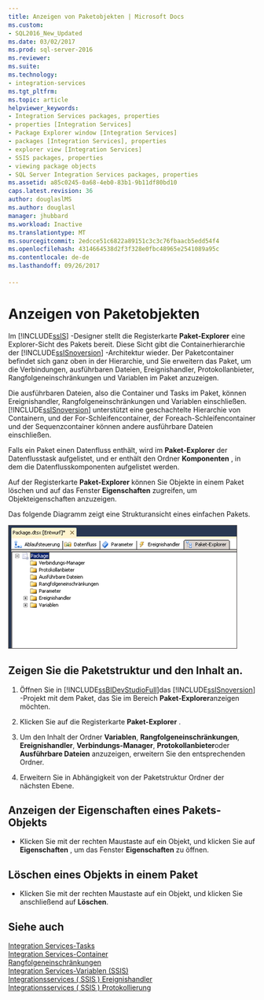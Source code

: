 ```yaml
---
title: Anzeigen von Paketobjekten | Microsoft Docs
ms.custom:
- SQL2016_New_Updated
ms.date: 03/02/2017
ms.prod: sql-server-2016
ms.reviewer: 
ms.suite: 
ms.technology:
- integration-services
ms.tgt_pltfrm: 
ms.topic: article
helpviewer_keywords:
- Integration Services packages, properties
- properties [Integration Services]
- Package Explorer window [Integration Services]
- packages [Integration Services], properties
- explorer view [Integration Services]
- SSIS packages, properties
- viewing package objects
- SQL Server Integration Services packages, properties
ms.assetid: a85c0245-0a68-4eb0-83b1-9b11df80bd10
caps.latest.revision: 36
author: douglaslMS
ms.author: douglasl
manager: jhubbard
ms.workload: Inactive
ms.translationtype: MT
ms.sourcegitcommit: 2edcce51c6822a89151c3c3c76fbaacb5edd54f4
ms.openlocfilehash: 4314664538d2f3f328e0fbc48965e2541089a95c
ms.contentlocale: de-de
ms.lasthandoff: 09/26/2017

---
```

# <a name="view-package-objects"></a>Anzeigen von Paketobjekten
  Im [!INCLUDE[ssIS](../includes/ssis-md.md)] -Designer stellt die Registerkarte **Paket-Explorer** eine Explorer-Sicht des Pakets bereit. Diese Sicht gibt die Containerhierarchie der [!INCLUDE[ssISnoversion](../includes/ssisnoversion-md.md)] -Architektur wieder. Der Paketcontainer befindet sich ganz oben in der Hierarchie, und Sie erweitern das Paket, um die Verbindungen, ausführbaren Dateien, Ereignishandler, Protokollanbieter, Rangfolgeneinschränkungen und Variablen im Paket anzuzeigen.  
  
 Die ausführbaren Dateien, also die Container und Tasks im Paket, können Ereignishandler, Rangfolgeneinschränkungen und Variablen einschließen. [!INCLUDE[ssISnoversion](../includes/ssisnoversion-md.md)] unterstützt eine geschachtelte Hierarchie von Containern, und der For-Schleifencontainer, der Foreach-Schleifencontainer und der Sequenzcontainer können andere ausführbare Dateien einschließen.  
  
 Falls ein Paket einen Datenfluss enthält, wird im **Paket-Explorer** der Datenflusstask aufgelistet, und er enthält den Ordner **Komponenten** , in dem die Datenflusskomponenten aufgelistet werden.  
  
 Auf der Registerkarte **Paket-Explorer** können Sie Objekte in einem Paket löschen und auf das Fenster **Eigenschaften** zugreifen, um Objekteigenschaften anzuzeigen.  
  
 Das folgende Diagramm zeigt eine Strukturansicht eines einfachen Pakets.  
  
 ![Screenshot der Registerkarte Paket-Explorer](../integration-services/media/packageexplorer.gif "Screenshot der Registerkarte Paket-Explorer")  
  
## <a name="view-the-package-structure-and-content"></a>Zeigen Sie die Paketstruktur und den Inhalt an.  
  
1.  Öffnen Sie in [!INCLUDE[ssBIDevStudioFull](../includes/ssbidevstudiofull-md.md)]das [!INCLUDE[ssISnoversion](../includes/ssisnoversion-md.md)] -Projekt mit dem Paket, das Sie im Bereich **Paket-Explorer**anzeigen möchten.  
  
2.  Klicken Sie auf die Registerkarte **Paket-Explorer** .  
  
3.  Um den Inhalt der Ordner **Variablen**, **Rangfolgeneinschränkungen**, **Ereignishandler**, **Verbindungs-Manager**, **Protokollanbieter**oder **Ausführbare Dateien** anzuzeigen, erweitern Sie den entsprechenden Ordner.  
  
4.  Erweitern Sie in Abhängigkeit von der Paketstruktur Ordner der nächsten Ebene.  
  
## <a name="view-the-properties-of-a-package-object"></a>Anzeigen der Eigenschaften eines Pakets-Objekts
  
-   Klicken Sie mit der rechten Maustaste auf ein Objekt, und klicken Sie auf **Eigenschaften** , um das Fenster **Eigenschaften** zu öffnen.  
  
## <a name="delete-an-object-in-a-package"></a>Löschen eines Objekts in einem Paket  
  
-   Klicken Sie mit der rechten Maustaste auf ein Objekt, und klicken Sie anschließend auf **Löschen**. 
 
## <a name="see-also"></a>Siehe auch  
 [Integration Services-Tasks](../integration-services/control-flow/integration-services-tasks.md)   
 [Integration Services-Container](../integration-services/control-flow/integration-services-containers.md)   
 [Rangfolgeneinschränkungen](../integration-services/control-flow/precedence-constraints.md)   
 [Integration Services-Variablen &#40;SSIS&#41;](../integration-services/integration-services-ssis-variables.md)   
 [Integrationsservices &#40; SSIS &#41; Ereignishandler](../integration-services/integration-services-ssis-event-handlers.md)   
 [Integrationsservices &#40; SSIS &#41; Protokollierung](../integration-services/performance/integration-services-ssis-logging.md)  
  
  

